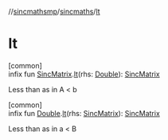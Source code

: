 //[sincmathsmp](../../index.md)/[sincmaths](index.md)/[lt](lt.md)

# lt

[common]\
infix fun [SincMatrix](-sinc-matrix/index.md).[lt](lt.md)(rhs: [Double](https://kotlinlang.org/api/latest/jvm/stdlib/kotlin/-double/index.html)): [SincMatrix](-sinc-matrix/index.md)

Less than as in A < b

[common]\
infix fun [Double](https://kotlinlang.org/api/latest/jvm/stdlib/kotlin/-double/index.html).[lt](lt.md)(rhs: [SincMatrix](-sinc-matrix/index.md)): [SincMatrix](-sinc-matrix/index.md)

Less than as in a < B
